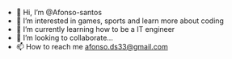 - 👋 Hi, I’m @Afonso-santos
- 👀 I’m interested in games, sports and learn more about coding  
- 🌱 I’m currently learning  how to be  a IT engineer 
- 💞️ I’m looking to collaborate...
- 📫 How to reach me afonso.ds33@gmail.com
<!---
Afonso-santos/Afonso-santos is a ✨ special ✨ repository because its `README.md` (this file) appears on your GitHub profile.
You can click the Preview link to take a look at your changes.
--->
